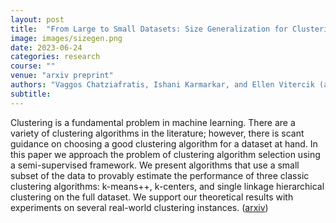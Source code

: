 ```yaml
---
layout: post
title:  "From Large to Small Datasets: Size Generalization for Clustering Algorithm Selection"
image: images/sizegen.png
date: 2023-06-24
categories: research
course: ""  
venue: "arxiv preprint"
authors: "Vaggos Chatziafratis, Ishani Karmarkar, and Ellen Vitercik (alphabetical)"
subtitle:
---
```

Clustering is a fundamental problem in machine learning. There are a
variety of clustering algorithms in the literature; however, there is
scant guidance on choosing a good clustering algorithm for a dataset
at hand. In this paper we approach the problem of clustering
algorithm selection using a semi-supervised framework. We present
algorithms that use a small subset of the data to provably estimate the
performance of three classic clustering algorithms: k-means++, k-centers, and
single linkage hierarchical clustering on the full dataset. We support
our theoretical results with experiments on several real-world clustering
instances. (<a href="https://arxiv.org/abs/2402.14332">arxiv</a>)
